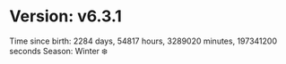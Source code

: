 # Version: v6.3.1
Time since birth: 2284 days, 54817 hours, 3289020 minutes, 197341200 seconds
Season: Winter ❄️
